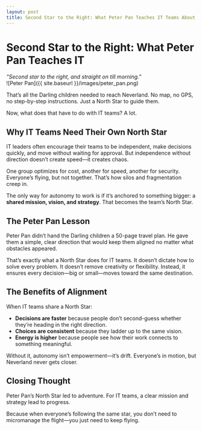 ```yaml
---
layout: post
title: Second Star to the Right: What Peter Pan Teaches IT Teams About Alignment
---
```


# Second Star to the Right: What Peter Pan Teaches IT 

*“Second star to the right, and straight on till morning.”*  
![Peter Pan]({{ site.baseurl }}/images/peter_pan.png)

That’s all the Darling children needed to reach Neverland. No map, no GPS, no step-by-step instructions. Just a North Star to guide them.  

Now, what does that have to do with IT teams? A lot.  

## Why IT Teams Need Their Own North Star  
IT leaders often encourage their teams to be independent, make decisions quickly, and move without waiting for approval. But independence without direction doesn’t create speed—it creates chaos.  

One group optimizes for cost, another for speed, another for security. Everyone’s flying, but not together. That’s how silos and fragmentation creep in.  

The only way for autonomy to work is if it’s anchored to something bigger: a **shared mission, vision, and strategy**. That becomes the team’s North Star.  

## The Peter Pan Lesson  
Peter Pan didn’t hand the Darling children a 50-page travel plan. He gave them a simple, clear direction that would keep them aligned no matter what obstacles appeared.  

That’s exactly what a North Star does for IT teams. It doesn’t dictate how to solve every problem. It doesn’t remove creativity or flexibility. Instead, it ensures every decision—big or small—moves toward the same destination.  

## The Benefits of Alignment
When IT teams share a North Star:  
- **Decisions are faster** because people don’t second-guess whether they’re heading in the right direction.  
- **Choices are consistent** because they ladder up to the same vision.  
- **Energy is higher** because people see how their work connects to something meaningful.  

Without it, autonomy isn’t empowerment—it’s drift. Everyone’s in motion, but Neverland never gets closer.  

## Closing Thought  
Peter Pan’s North Star led to adventure. For IT teams, a clear mission and strategy lead to progress.  

Because when everyone’s following the same star, you don’t need to micromanage the flight—you just need to keep flying.  

